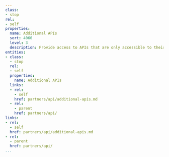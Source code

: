 ```yaml
---
class:
- stop
rel:
- self
properties:
  name: Additional APIs
  sort: 4060
  level: 3
  description: Provide access to APIs that are only accessible to their partner tiers.
entities:
- class:
  - stop
  rel:
  - self
  properties:
    name: Additional APIs
  links:
  - rel:
    - self
    href: partners/api/additional-apis.md
  - rel:
    - parent
    href: partners/api/
links:
- rel:
  - self
  href: partners/api/additional-apis.md
- rel:
  - parent
  href: partners/api/
...
```

